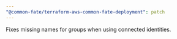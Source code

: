 ```yaml
---
"@common-fate/terraform-aws-common-fate-deployment": patch
---
```


Fixes missing names for groups when using connected identities.
